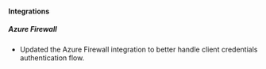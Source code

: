 
#### Integrations

##### Azure Firewall

- Updated the Azure Firewall integration to better handle client credentials authentication flow.
